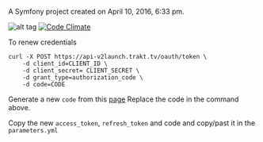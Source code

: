 A Symfony project created on April 10, 2016, 6:33 pm.

![alt tag](https://codeship.com/projects/129646a0-6531-0133-40a9-4a7e5d8c8004/status?branch=master)
[![Code Climate](https://codeclimate.com/repos/5735a18678bbd61e220055d2/badges/17622a81b7c65e252668/gpa.svg)](https://codeclimate.com/repos/5735a18678bbd61e220055d2/feed)

To renew credentials

    curl -X POST https://api-v2launch.trakt.tv/oauth/token \
        -d client_id=CLIENT_ID \
        -d client_secret= CLIENT_SECRET \
        -d grant_type=authorization_code \
        -d code=CODE
        
Generate a new `code` from this [page](https://trakt.tv/oauth/applications/7382)
Replace the code in the command above.

Copy the new `access_token`, `refresh_token` and code and copy/past it in the `parameters.yml`
